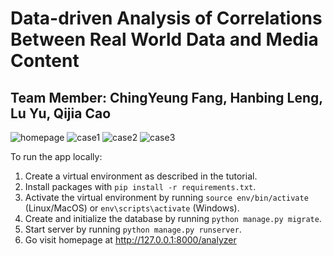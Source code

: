 # Data-driven Analysis of Correlations Between Real World Data and Media Content
## Team Member: ChingYeung Fang, Hanbing Leng, Lu Yu, Qijia Cao

![homepage](https://drive.google.com/uc?export=view&id=1gfez-sh2Lqhotz-KZRRVKQL5hLtXkyPz)
![case1](https://drive.google.com/open?id=13Vfw0aQKOKq4CdJXGHIHsGmxFwnrgLQC)
![case2](https://drive.google.com/open?id=1gt4hyw6Z6sI5AiudFUrAhdhccoH7oB4j)
![case3](https://drive.google.com/open?id=1jaNRzQ9MvU9KVjuflWJrg_CxnL4-Zwf_)

To run the app locally:

1. Create a virtual environment as described in the tutorial.
1. Install packages with `pip install -r requirements.txt`.
1. Activate the virtual environment by running `source env/bin/activate` (Linux/MacOS) or `env\scripts\activate` (Windows).
1. Create and initialize the database by running `python manage.py migrate`.
1. Start server by running `python manage.py runserver`.
1. Go visit homepage at http://127.0.0.1:8000/analyzer
